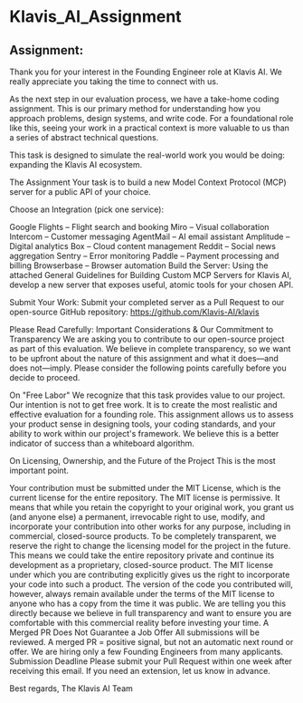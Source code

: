 # Klavis_AI_Assignment

## Assignment:

Thank you for your interest in the Founding Engineer role at Klavis AI. We really appreciate you taking the time to connect with us.

As the next step in our evaluation process, we have a take-home coding assignment. This is our primary method for understanding how you approach problems, design systems, and write code. For a foundational role like this, seeing your work in a practical context is more valuable to us than a series of abstract technical questions.

This task is designed to simulate the real-world work you would be doing: expanding the Klavis AI ecosystem.

The Assignment
Your task is to build a new Model Context Protocol (MCP) server for a public API of your choice.

Choose an Integration (pick one service):

Google Flights – Flight search and booking
Miro – Visual collaboration
Intercom – Customer messaging
AgentMail – AI email assistant
Amplitude – Digital analytics
Box – Cloud content management
Reddit – Social news aggregation
Sentry – Error monitoring
Paddle – Payment processing and billing
Browserbase – Browser automation
Build the Server:
Using the attached General Guidelines for Building Custom MCP Servers for Klavis AI, develop a new server that exposes useful, atomic tools for your chosen API.

Submit Your Work:
Submit your completed server as a Pull Request to our open-source GitHub repository: https://github.com/Klavis-AI/klavis

Please Read Carefully: Important Considerations & Our Commitment to Transparency
We are asking you to contribute to our open-source project as part of this evaluation. We believe in complete transparency, so we want to be upfront about the nature of this assignment and what it does—and does not—imply. Please consider the following points carefully before you decide to proceed.

On "Free Labor"
We recognize that this task provides value to our project. Our intention is not to get free work. It is to create the most realistic and effective evaluation for a founding role. This assignment allows us to assess your product sense in designing tools, your coding standards, and your ability to work within our project's framework. We believe this is a better indicator of success than a whiteboard algorithm.

On Licensing, Ownership, and the Future of the Project
This is the most important point.

Your contribution must be submitted under the MIT License, which is the current license for the entire repository.
The MIT license is permissive. It means that while you retain the copyright to your original work, you grant us (and anyone else) a permanent, irrevocable right to use, modify, and incorporate your contribution into other works for any purpose, including in commercial, closed-source products.
To be completely transparent, we reserve the right to change the licensing model for the project in the future. This means we could take the entire repository private and continue its development as a proprietary, closed-source product. The MIT license under which you are contributing explicitly gives us the right to incorporate your code into such a product. The version of the code you contributed will, however, always remain available under the terms of the MIT license to anyone who has a copy from the time it was public.
We are telling you this directly because we believe in full transparency and want to ensure you are comfortable with this commercial reality before investing your time.
A Merged PR Does Not Guarantee a Job Offer
All submissions will be reviewed.
A merged PR = positive signal, but not an automatic next round or offer.
We are hiring only a few Founding Engineers from many applicants.
Submission Deadline
Please submit your Pull Request within one week after receiving this email.
If you need an extension, let us know in advance.

Best regards,
The Klavis AI Team
